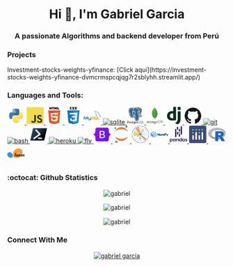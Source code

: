 <h1 align="center">Hi 👋, I'm Gabriel Garcia</h1>
<h3 align="center">A passionate Algorithms and backend developer from Perú</h3>

### Projects
<p align="left">
<p>Investment-stocks-weights-yfinance: [Click aquí](https://investment-stocks-weights-yfinance-dvmcrmspcqjqg7r2sblyhh.streamlit.app/) </p>



### Languages and Tools:

<p align="left">

  <!-- Python -->
  <a href="https://www.python.org" target="_blank">
    <img src="https://raw.githubusercontent.com/devicons/devicon/master/icons/python/python-original.svg" alt="python" width="40" height="40"/>
  </a>

  <!-- JavaScript -->
  <a href="https://developer.mozilla.org/en-US/docs/Web/JavaScript" target="_blank">
    <img src="https://raw.githubusercontent.com/devicons/devicon/master/icons/javascript/javascript-original.svg" alt="javascript" width="40" height="40"/>
  </a>

  <!-- HTML5 -->
  <a href="https://www.w3.org/html/" target="_blank">
    <img src="https://raw.githubusercontent.com/devicons/devicon/master/icons/html5/html5-original-wordmark.svg" alt="html5" width="40" height="40"/>
  </a>
  <!-- CSS3 -->
  <a href="https://www.w3schools.com/css/" target="_blank">
    <img src="https://raw.githubusercontent.com/devicons/devicon/master/icons/css3/css3-original-wordmark.svg" alt="css3" width="40" height="40"/>
  </a>
  <!-- MySQL -->
  <a href="https://www.mysql.com/" target="_blank">
    <img src="https://raw.githubusercontent.com/devicons/devicon/master/icons/mysql/mysql-original-wordmark.svg" alt="mysql" width="40" height="40"/>
  </a>

  <!-- SQLite -->
  <a href="https://www.sqlite.org/" target="_blank">
    <img src="https://www.vectorlogo.zone/logos/sqlite/sqlite-icon.svg" alt="sqlite" width="40" height="40"/>
  </a>
  <!-- PostgreSQL -->
  <a href="https://www.postgresql.org" target="_blank">
    <img src="https://raw.githubusercontent.com/devicons/devicon/master/icons/postgresql/postgresql-original-wordmark.svg" alt="postgresql" width="40" height="40"/>
  </a>
  <!-- MongoDB -->
  <a href="https://www.mongodb.com/" target="_blank">
    <img src="https://raw.githubusercontent.com/devicons/devicon/master/icons/mongodb/mongodb-original-wordmark.svg" alt="mongodb" width="40" height="40"/>
  </a>
  
  <!-- Django -->
  <a href="https://www.djangoproject.com/" target="_blank">
    <img src="https://github.com/devicons/devicon/raw/master/icons/django/django-plain.svg" alt="django" width="40" height="40"/>
  </a>
  <!-- GitHub -->
  <a href="https://github.com/" target="_blank">
    <img src="https://github.com/devicons/devicon/raw/master/icons/github/github-original.svg" alt="github" width="40" height="40"/>
  </a>

  <!-- Git -->
  <a href="https://git-scm.com/" target="_blank">
    <img src="https://www.vectorlogo.zone/logos/git-scm/git-scm-icon.svg" alt="git" width="40" height="40"/>
  </a>
  <!-- Bash -->
  <a href="https://www.gnu.org/software/bash/" target="_blank">
    <img src="https://www.vectorlogo.zone/logos/gnu_bash/gnu_bash-icon.svg" alt="bash" width="40" height="40"/>
  </a>
  <!-- PowerShell -->
  <a href="https://docs.microsoft.com/en-us/powershell/" target="_blank">
    <img src="https://github.com/devicons/devicon/raw/master/icons/powershell/powershell-original.svg" alt="powershell" width="40" height="40"/>
  </a>

  <!-- Heroku -->
  <a href="https://heroku.com" target="_blank">
    <img src="https://www.vectorlogo.zone/logos/heroku/heroku-icon.svg" alt="heroku" width="40" height="40"/>
  </a>
  <!-- fly.io -->
  <a href="https://fly.io" target="_blank">
    <img src="https://fly.io/static/images/brand/brandmark.svg" alt="fly" width="40" height="40"/>
  </a>

  <!-- Bootstrap -->
  <a href="https://getbootstrap.com/" target="_blank">
    <img src="https://github.com/devicons/devicon/raw/master/icons/bootstrap/bootstrap-original.svg" alt="bootstrap" width="40" height="40"/>
  </a>

  <!-- Jupyter -->
  <a href="https://jupyter.org/" target="_blank">
    <img src="https://github.com/devicons/devicon/raw/master/icons/jupyter/jupyter-original.svg" alt="jupyter" width="40" height="40"/>
  </a>

  <!-- Matplotlib -->
  <a href="https://matplotlib.org/" target="_blank">
    <img src="https://github.com/devicons/devicon/raw/master/icons/matplotlib/matplotlib-original.svg" alt="matplotlib" width="40" height="40"/>
  </a>

  <!-- NumPy -->
  <a href="https://numpy.org/" target="_blank">
    <img src="https://github.com/devicons/devicon/raw/master/icons/numpy/numpy-original-wordmark.svg" alt="numpy" width="40" height="40"/>
  </a>

  <!-- Pandas -->
  <a href="https://pandas.pydata.org/" target="_blank">
    <img src="https://github.com/devicons/devicon/raw/master/icons/pandas/pandas-original-wordmark.svg" alt="pandas" width="40" height="40"/>
  </a>

  <!-- Plotly -->
  <a href="https://plotly.com/" target="_blank">
    <img src="https://github.com/devicons/devicon/raw/master/icons/plotly/plotly-original.svg" alt="plotly" width="40" height="40"/>
  </a>

  <!-- R -->
  <a href="https://www.r-project.org/" target="_blank">
    <img src="https://github.com/devicons/devicon/raw/master/icons/r/r-original.svg" alt="r" width="40" height="40"/> 
  </a>

  <!-- scikit - learn -->
  <a href="https://scikit-learn.org/stable/" target="_blank">
    <img src="https://github.com/devicons/devicon/raw/master/icons/scikitlearn/scikitlearn-original.svg" alt="scikit-learn" width="40" height="40"/> 
  </a>

</p>

### :octocat: Github Statistics
<p align="center">
  <img align="center" src="https://github-readme-stats.vercel.app/api?username=Gabriel-Garcia-Caysahuana&theme=radical&hide_border=false&include_all_commits=true&count_private=true" alt="gabriel" />
</p>

<p align="center">
  <img align="center" src="https://github-readme-streak-stats.herokuapp.com/?user=Gabriel-Garcia-Caysahuana&theme=radical&hide_border=false" alt="gabriel" />
</p>

<p align="center">
  <img align="center" src="https://github-readme-stats.vercel.app/api/top-langs/?username=Gabriel-Garcia-Caysahuana&theme=radical&hide_border=false&layout=compact" alt="gabriel" />
</p>


### Connect With Me

<p align="center">
<a href="https://linkedin.com/in/gabriel-garcia-caysahuana" target="blank"><img align="center" src="https://cdn.jsdelivr.net/npm/simple-icons@3.0.1/icons/linkedin.svg" alt="gabriel garcia" height="30" width="40" /></a>
 

